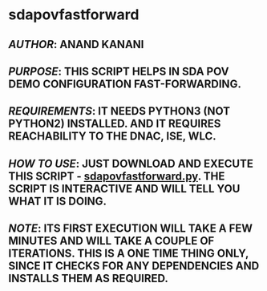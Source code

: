 # sdapovfastforward


##   _AUTHOR_: ANAND KANANI


##   _PURPOSE_: THIS SCRIPT HELPS IN SDA POV DEMO CONFIGURATION FAST-FORWARDING.


##   _REQUIREMENTS_: IT NEEDS PYTHON3 (NOT PYTHON2) INSTALLED. AND IT REQUIRES REACHABILITY TO THE DNAC, ISE, WLC.


##   _HOW TO USE_: JUST DOWNLOAD AND EXECUTE THIS SCRIPT - 	[sdapovfastforward.py](https://raw.githubusercontent.com/ankanani/sdapovfastforward/master/sdapovfastforward.py).   THE SCRIPT IS INTERACTIVE AND WILL TELL YOU WHAT IT IS DOING.


##   _NOTE_: ITS FIRST EXECUTION WILL TAKE A FEW MINUTES AND WILL TAKE A COUPLE OF ITERATIONS. THIS IS A ONE TIME THING ONLY, SINCE IT CHECKS FOR ANY DEPENDENCIES AND INSTALLS THEM AS REQUIRED.
